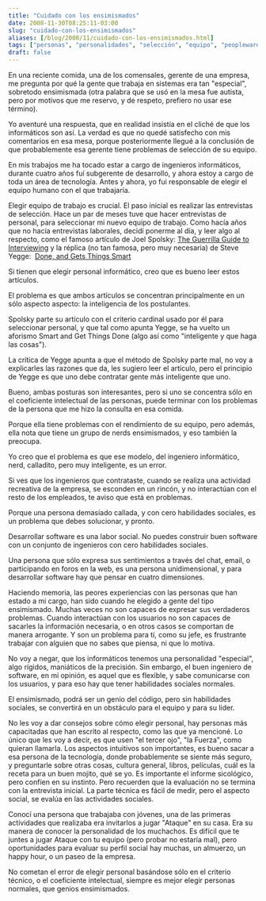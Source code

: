 ```yaml
---
title: "Cuidado con los ensimismados"
date: 2008-11-30T08:25:11-03:00
slug: "cuidado-con-los-ensimismados"
aliases: [/blog/2008/11/cuidado-con-los-ensimismados.html]
tags: ["personas", "personalidades", "selección", "equipo", "peopleware"]
draft: false
---
```

 
En una reciente comida, una de los comensales, gerente de una empresa,
me pregunta por qué la gente que trabaja en sistemas era tan
"especial", sobretodo ensimismada (otra palabra que se usó en la mesa
fue autista, pero por motivos que me reservo, y de respeto, prefiero no
usar ese término).

Yo aventuré una respuesta, que en realidad insistía en el cliché de que
los informáticos son así. La verdad es que no quedé satisfecho con mis
comentarios en esa mesa, porque posteriormente llegué a la conclusión de
que probablemente esa gerente tiene problemas de selección de su equipo.

En mis trabajos me ha tocado estar a cargo de ingenieros informáticos,
durante cuatro años fuí subgerente de desarrollo, y ahora estoy a cargo
de toda un área de tecnología. Antes y ahora, yo fui responsable de
elegir el equipo humano con el que trabajaría.

Elegir equipo de trabajo es crucial. El paso inicial es realizar las
entrevistas de selección. Hace un par de meses tuve que hacer
entrevistas de personal, para seleccionar mi nuevo equipo de trabajo.
Como hacía años que no hacía entrevistas laborales, decidí ponerme al
día, y leer algo al respecto, como el famoso artículo de Joel
Spolsky: [The Guerrilla Guide to Interviewing](http://www.joelonsoftware.com/articles/fog0000000073.html)
y la réplica (no tan famosa, pero muy necesaria) de Steve Yegge: 
[Done, and Gets Things Smart](http://steve-yegge.blogspot.com/2008/06/done-and-gets-things-smart.html)

Si tienen que elegir personal informático, creo que es bueno leer estos
artículos.

El problema es que ambos artículos se concentran principalmente en un
sólo aspecto aspecto: la inteligencia de los postulantes.

Spolsky parte su artículo con el criterio cardinal usado por él para
seleccionar personal, y que tal como apunta Yegge, se ha vuelto un
aforismo Smart and Get Things Done (algo así como "inteligente y que
haga las cosas").

La crítica de Yegge apunta a que el método de Spolsky parte mal, no voy
a explicarles las razones que da, les sugiero leer el artículo, pero el
principio de Yegge es que uno debe contratar gente más inteligente que
uno.

Bueno, ambas posturas son interesantes, pero si uno se concentra sólo en
el coeficiente intelectual de las personas, puede terminar con los
problemas de la persona que me hizo la consulta en esa comida.

Porque ella tiene problemas con el rendimiento de su equipo, pero
además, ella nota que tiene un grupo de nerds ensimismados, y eso
también la preocupa.

Yo creo que el problema es que ese modelo, del ingeniero informático,
nerd, calladito, pero muy inteligente, es un error.

Si ves que los ingenieros que contrataste, cuando se realiza una
actividad recreativa de la empresa, se esconden en un rincón, y no
interactúan con el resto de los empleados, te aviso que está en
problemas.

Porque una persona demasiado callada, y con cero habilidades sociales,
es un problema que debes solucionar, y pronto.

Desarrollar software es una labor social. No puedes construir buen
software con un conjunto de ingenieros con cero habilidades sociales.

Una persona que sólo expresa sus sentimientos a través del chat, email,
o participando en foros en la web, es una persona unidimensional, y para
desarrollar software hay que pensar en cuatro dimensiones.

Haciendo memoria, las peores experiencias con las personas que han
estado a mi cargo, han sido cuando he elegido a gente del tipo
ensimismado. Muchas veces no son capaces de expresar sus verdaderos
problemas. Cuando interactúan con los usuarios no son capaces de
sacarles la información necesaria, o en otros casos se comportan de
manera arrogante. Y son un problema para tí, como su jefe, es frustrante
trabajar con alguien que no sabes que piensa, ni que lo motiva.

No voy a negar, que los informáticos tenemos una personalidad
"especial", algo rígidos, maniáticos de la precisión. Sin embargo, el
buen ingeniero de software, en mi opinión, es aquel que es flexible, y
sabe comunicarse con los usuarios, y para eso hay que tener habilidades
sociales normales.

El ensimismado, podrá ser un genio del código, pero sin habilidades
sociales, se convertirá en un obstáculo para el equipo y para su lider.

No les voy a dar consejos sobre cómo elegir personal, hay personas más
capacitadas que han escrito al respecto, como las que ya mencioné. Lo
único que les voy a decir, es que usen "el tercer ojo", "la Fuerza",
como quieran llamarla. Los aspectos intuitivos son importantes, es bueno
sacar a esa persona de la tecnología, donde probablemente se siente más
seguro, y preguntarle sobre otras cosas, cultura general, libros,
películas, cuál es la receta para un buen mojito, qué se yo. Es
importante el informe sicológico, pero confíen en su instinto. Pero
recuerden que la evaluación no se termina con la entrevista inicial. La
parte técnica es fácil de medir, pero el aspecto social, se evalúa en
las actividades sociales.

Conocí una persona que trabajaba con jóvenes, una de las primeras
actividades que realizaba era invitarlos a jugar "Ataque" en su casa.
Era su manera de conocer la personalidad de los muchachos. Es difícil
que te juntes a jugar Ataque con tu equipo (pero probar no estaría mal),
pero oportunidades para evaluar su perfil social hay muchas, un
almuerzo, un happy hour, o un paseo de la empresa.

No cometan el error de elegir personal basándose sólo en el criterio
técnico, o el coeficiente intelectual, siempre es mejor elegir personas
normales, que genios ensimismados.
